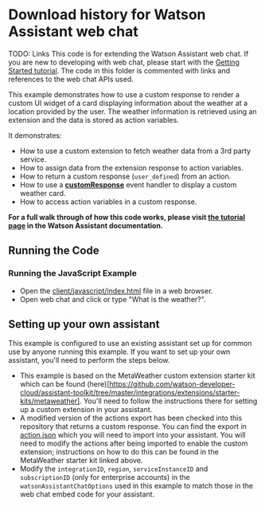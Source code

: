 # Download history for Watson Assistant web chat

TODO: Links
This code is for extending the Watson Assistant web chat. If you are new to developing with web chat, please start with the [Getting Started tutorial](https://ibm.com). The code in this folder is commented with links and references to the web chat APIs used.

This example demonstrates how to use a custom response to render a custom UI widget of a card displaying information about the weather at a location provided by the user. The weather information is retrieved using an extension and the data is stored as action variables.

It demonstrates:

- How to use a custom extension to fetch weather data from a 3rd party service.
- How to assign data from the extension response to action variables.
- How to return a custom response (`user_defined`) from an action.
- How to use a [**customResponse**](https://web-chat.global.assistant.watson.cloud.ibm.com/docs.html?to=api-events#customresponse) event handler to display a custom weather card.
- How to access action variables in a custom response.

**For a full walk through of how this code works, please visit [the tutorial page](https://TODO.ibm.com) in the Watson Assistant documentation.**

## Running the Code

### Running the JavaScript Example

- Open the [client/javascript/index.html](client/javascript/index.html) file in a web browser.
- Open web chat and click or type "What is the weather?".

## Setting up your own assistant

This example is configured to use an existing assistant set up for common use by anyone running this example. If you want to set up your own assistant, you'll need to perform the steps below.

- This example is based on the MetaWeather custom extension starter kit which can be found (here)[https://github.com/watson-developer-cloud/assistant-toolkit/tree/master/integrations/extensions/starter-kits/metaweather]. You'll need to follow the instructions there for setting up a custom extension in your assistant.
- A modified version of the actions export has been checked into this repository that returns a custom response. You can find the export in [action.json]([./action.json]) which  you will need to import into your assistant. You will need to modify the actions after being imported to enable the custom extension; instructions on how to do this can be found in the MetaWeather starter kit linked above.
- Modify the `integrationID`, `region`, `serviceInstanceID` and `subscriptionID` (only for enterprise accounts) in the `watsonAssistantChatOptions` used in this example to match those in the web chat embed code for your assistant.
